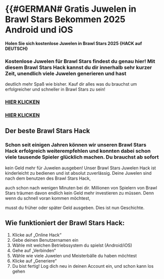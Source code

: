 # **{{#GERMAN# Gratis Juwelen in Brawl Stars Bekommen 2025 Android und iOS**

**Holen Sie sich kostenlose Juwelen in Brawl Stars 2025 {HACK auf DEUTSCH}**

### **Kostenlose Juwelen für Brawl Stars** findest du genau hier! Mit diesem Brawl Stars Hack kannst du dir innerhalb sehr kurzer Zeit, unendlich viele Juwelen generieren und hast 

deutlich mehr Spaß wie bisher. Kauf dir alles was du brauchst um erfolgreicher und schneller in Brawl Stars zu sein!

### [HIER KLICKEN](https://lookerstudio.google.com/s/oE4ImRBtoJE)

### [HIER KLICKEN](https://lookerstudio.google.com/s/oE4ImRBtoJE)


## **Der beste Brawl Stars Hack**

### Schon seit einigen Jahren können wir unseren Brawl Stars Hack erfolgreich weiterempfehlen und konnten dabei schon viele tausende Spieler glücklich machen. Du brauchst ab sofort 

kein Geld mehr für Juwelen ausgeben! Unser Brawl Stars Juwelen Hack ist kinderleicht zu bedienen und ist absolut zuverlässig. Deine Juwelen sind nach dem benutzen des Brawl Stars Hack, 

auch schon nach wenigen Minuten bei dir. Millionen von Spielern von Brawl Stars träumen davon endlich kein Geld mehr investieren zu müssen. Denn wenn du schnell voran kommen möchtest, 

musst du früher oder später Geld ausgeben. Dies ist nun Geschichte.


## Wie funktioniert der Brawl Stars Hack:

1. Klicke auf „Online Hack“
2. Gebe deinen Benutzernamen ein
3. Wähle mit welchen Betriebssystem du spielst (Android/iOS)
4. Gehe auf „Verbinden“
5. Wähle wie viele Juwelen und Meisterbälle du haben möchtest
6. Klicke auf „Generiere“
7. Du bist fertig! Log dich neu in deinen Account ein, und schon kann los gehen
